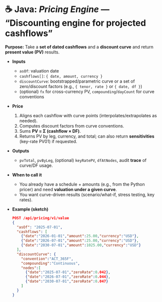 # ☕ Java: _Pricing Engine_ — “Discounting engine for projected cashflows”

**Purpose:** Take a **set of dated cashflows** and a **discount curve** and
return **present value (PV)** results.

- **Inputs**
  - `asOf`: valuation date
  - `cashflows[]`: `{ date, amount, currency }`
  - `discountCurve`: bootstrapped/parametric curve or a set of zero/discount
    factors (e.g., `{ tenor, rate }` or `{ date, df }`)
  - (optional) `fx` for cross-currency PV, `compounding`/`dayCount` for curve
    conventions

- **Price**
  1. Aligns each cashflow with curve points (interpolates/extrapolates as
     needed).
  2. Computes discount factors from curve conventions.
  3. Sums **PV = Σ (cashflow × DF)**.
  4. Returns PV by leg, currency, and total; can also return **sensitivities**
     (key-rate PV01) if requested.

- **Outputs**
  - `pvTotal`, `pvByLeg`, (optional) `keyRatePV`, `dfAtNodes`, audit **trace**
    of curve/DF usage.

- **When to call it**
  - You already have a schedule + amounts (e.g., from the Python pricer) and
    need **valuation under a given curve**.
  - You want curve-driven results (scenario/what-if, stress testing, key rates).

- **Example (sketch)**

  ```json
  POST /api/pricing/v1/value
  {
    "asOf": "2025-07-01",
    "cashflows": [
      {"date":"2026-01-01","amount":25.00,"currency":"USD"},
      {"date":"2026-07-01","amount":25.00,"currency":"USD"},
      {"date":"2030-07-01","amount":1025.00,"currency":"USD"}
    ],
    "discountCurve": {
      "convention":"ACT_365F",
      "compounding":"Continuous",
      "nodes":[
        {"date":"2025-07-01","zeroRate":0.042},
        {"date":"2026-07-01","zeroRate":0.044},
        {"date":"2030-07-01","zeroRate":0.047}
      ]
    }
  }
  ```
